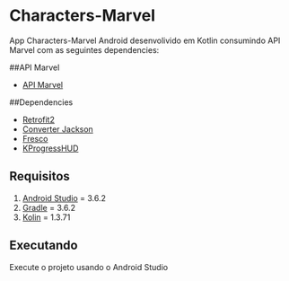 # Characters-Marvel

App Characters-Marvel Android desenvolivido em Kotlin consumindo API Marvel com as seguintes dependencies:

##API Marvel
- [API Marvel](https://developer.marvel.com/)

##Dependencies
- [Retrofit2](https://square.github.io/retrofit/)
- [Converter Jackson](https://github.com/square/retrofit/tree/master/retrofit-converters/jackson)
- [Fresco](https://frescolib.org/)
- [KProgressHUD](https://github.com/Kaopiz/KProgressHUD)


## Requisitos

1. [Android Studio](https://developer.android.com/studio) = 3.6.2
2. [Gradle](https://gradle.org/) = 3.6.2
3. [Kolin](https://kotlinlang.org/) = 1.3.71


## Executando

Execute o projeto usando o Android Studio
